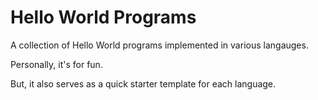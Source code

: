 # Hello World Programs

A collection of Hello World programs implemented in various langauges.

Personally, it's for fun.

But, it also serves as a quick starter template for each language.
